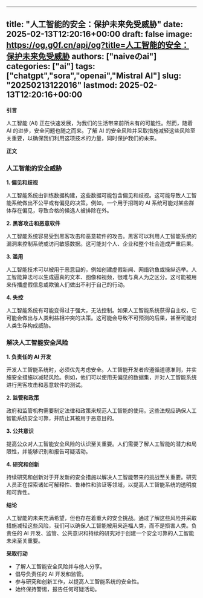 
---
title: "人工智能的安全：保护未来免受威胁"
date: 2025-02-13T12:20:16+00:00
draft: false
image: https://og.g0f.cn/api/og?title=人工智能的安全：保护未来免受威胁
authors: ["naiveのai"]
categories: ["ai"]
tags: ["chatgpt","sora","openai","Mistral AI"]
slug: "20250213122016"
lastmod: 2025-02-13T12:20:16+00:00
---
**引言**

人工智能 (AI) 正在快速发展，为我们的生活带来前所未有的可能性。然而，随着 AI 的进步，安全问题也随之而来。了解 AI 的安全风险并采取措施减轻这些风险至关重要，以确保我们利用这项技术的力量，同时保护我们的未来。

**正文**

### 人工智能的安全威胁

**1. 偏见和歧视**

人工智能系统由训练数据构建，这些数据可能包含偏见和歧视。这可能导致人工智能系统做出不公平或有偏见的决策。例如，一个用于招聘的 AI 系统可能对某些群体存在偏见，导致合格的候选人被排除在外。

**2. 黑客攻击和恶意软件**

人工智能系统容易受到黑客攻击和恶意软件的攻击。黑客可以利用人工智能系统的漏洞来控制系统或访问敏感数据。这可能对个人、企业和整个社会造成严重后果。

**3. 滥用**

人工智能技术可以被用于恶意目的，例如创建虚假新闻、网络钓鱼或操纵选举。人工智能算法可以生成逼真的文本、图像和视频，很难与真人为之区分。这可能被用来传播虚假信息或欺骗人们做出不利于自己的行动。

**4. 失控**

人工智能系统有可能变得过于强大，无法控制。如果人工智能系统获得自主权，它可能会做出与人类利益相冲突的决策。这可能会导致不可预测的后果，甚至可能对人类生存构成威胁。

### 解决人工智能安全风险

**1. 负责任的 AI 开发**

开发人工智能系统时，必须优先考虑安全。人工智能开发者应遵循道德准则，并实施安全措施以减轻风险。例如，他们可以使用无偏见的数据集，并对人工智能系统进行黑客攻击和恶意软件的测试。

**2. 监管和政策**

政府和监管机构需要制定法律和政策来规范人工智能的使用。这些法规应确保人工智能系统安全可靠，并防止其被用于恶意目的。

**3. 公共意识**

提高公众对人工智能安全风险的认识至关重要。人们需要了解人工智能的潜力和局限性，并能够识别和报告可疑活动。

**4. 研究和创新**

持续研究和创新对于开发新的安全措施以解决人工智能带来的挑战至关重要。研究人员正在探索诸如可解释性、鲁棒性和验证等领域，以提高人工智能系统的透明度和可靠性。

**结论**

人工智能的未来充满希望，但也存在着重大的安全挑战。通过了解这些风险并采取措施减轻这些风险，我们可以确保人工智能被用来造福人类，而不是损害人类。负责任的 AI 开发、监管、公共意识和持续的研究对于创建一个安全可靠的人工智能未来至关重要。

**采取行动**

* 了解人工智能安全风险并与他人分享。
* 倡导负责任的 AI 开发和监管。
* 参与研究和创新工作，以提高人工智能系统的安全性。
* 始终保持警惕，报告任何可疑活动。